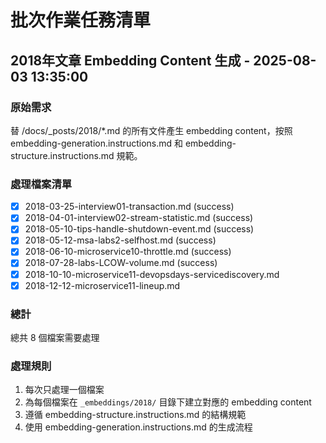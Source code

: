 # 批次作業任務清單

## 2018年文章 Embedding Content 生成 - 2025-08-03 13:35:00

### 原始需求
替 /docs/_posts/2018/*.md 的所有文件產生 embedding content，按照 embedding-generation.instructions.md 和 embedding-structure.instructions.md 規範。

### 處理檔案清單
- [x] 2018-03-25-interview01-transaction.md (success)
- [x] 2018-04-01-interview02-stream-statistic.md (success)
- [x] 2018-05-10-tips-handle-shutdown-event.md (success)
- [x] 2018-05-12-msa-labs2-selfhost.md (success)
- [x] 2018-06-10-microservice10-throttle.md (success)
- [x] 2018-07-28-labs-LCOW-volume.md (success)
- [x] 2018-10-10-microservice11-devopsdays-servicediscovery.md
- [x] 2018-12-12-microservice11-lineup.md

### 總計
總共 8 個檔案需要處理

### 處理規則
1. 每次只處理一個檔案
2. 為每個檔案在 `_embeddings/2018/` 目錄下建立對應的 embedding content
3. 遵循 embedding-structure.instructions.md 的結構規範
4. 使用 embedding-generation.instructions.md 的生成流程
